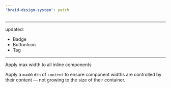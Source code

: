 ```yaml
---
'braid-design-system': patch
---
```


---
updated:
  - Badge
  - ButtonIcon
  - Tag
---

Apply max width to all inline components

Apply a `maxWidth` of `content` to ensure component widths are controlled by their content — not growing to the size of their container.
